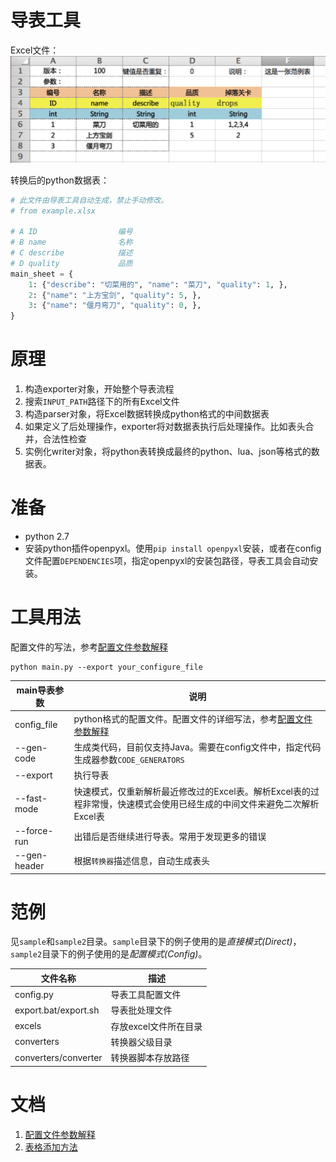 导表工具
======================

Excel文件：
![](doc/images/direct-header@2x.png)

转换后的python数据表：
```python
# 此文件由导表工具自动生成，禁止手动修改。
# from example.xlsx

# A ID                  编号
# B name                名称
# C describe            描述
# D quality             品质
main_sheet = {
    1: {"describe": "切菜用的", "name": "菜刀", "quality": 1, },
    2: {"name": "上方宝剑", "quality": 5, },
    3: {"name": "偃月弯刀", "quality": 0, },
}
```

# 原理
1. 构造exporter对象，开始整个导表流程
2. 搜索`INPUT_PATH`路径下的所有Excel文件
3. 构造parser对象，将Excel数据转换成python格式的中间数据表
4. 如果定义了后处理操作，exporter将对数据表执行后处理操作。比如表头合并，合法性检查
5. 实例化writer对象，将python表转换成最终的python、lua、json等格式的数据表。

# 准备
+ python 2.7
+ 安装python插件openpyxl。使用`pip install openpyxl`安装，或者在config文件配置`DEPENDENCIES`项，指定openpyxl的安装包路径，导表工具会自动安装。

# 工具用法
配置文件的写法，参考[配置文件参数解释](doc/how-to-config.md)

```shell
python main.py --export your_configure_file
```

main导表参数 | 说明
------------|--------
config_file | python格式的配置文件。配置文件的详细写法，参考[配置文件参数解释](doc/how-to-config.md)
--gen-code  | 生成类代码，目前仅支持Java。需要在config文件中，指定代码生成器参数`CODE_GENERATORS`
--export    | 执行导表
--fast-mode | 快速模式，仅重新解析最近修改过的Excel表。解析Excel表的过程非常慢，快速模式会使用已经生成的中间文件来避免二次解析Excel表
--force-run | 出错后是否继续进行导表。常用于发现更多的错误
--gen-header| 根据`转换器`描述信息，自动生成表头

# 范例
见`sample`和`sample2`目录。`sample`目录下的例子使用的是*直接模式(Direct)*，`sample2`目录下的例子使用的是*配置模式(Config)*。

文件名称 | 描述
--------|---------
config.py | 导表工具配置文件
export.bat/export.sh | 导表批处理文件
excels | 存放excel文件所在目录
converters | 转换器父级目录
converters/converter | 转换器脚本存放路径

# 文档
1. [配置文件参数解释](doc/how-to-config.md)
2. [表格添加方法](doc/how-to-create-excel.md)

